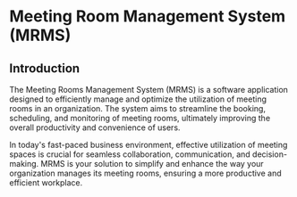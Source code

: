 # Meeting Room Management System (MRMS)

## Introduction
The Meeting Rooms Management System (MRMS) is a software application designed to efficiently manage and optimize the utilization of meeting rooms in an organization. The system aims to streamline the booking, scheduling, and monitoring of meeting rooms, ultimately improving the overall productivity and convenience of users.

In today's fast-paced business environment, effective utilization of meeting spaces is crucial for seamless collaboration, communication, and decision-making. MRMS is your solution to simplify and enhance the way your organization manages its meeting rooms, ensuring a more productive and efficient workplace.
